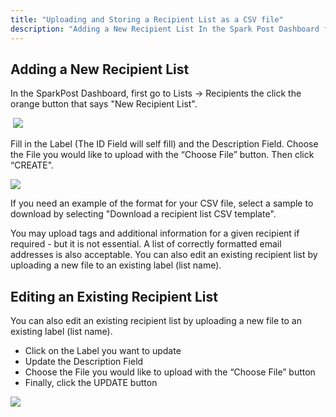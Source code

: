 ```yaml
---
title: "Uploading and Storing a Recipient List as a CSV file"
description: "Adding a New Recipient List In the Spark Post Dashboard first go to Lists Recipients the click the orange button that says New Recipient List Fill in the Label The ID Field will self fill and the Description Field Choose the File you would like to upload with the Choose..."
---
```


## Adding a New Recipient List 

In the SparkPost Dashboard, first go to Lists -> Recipients the click the orange button that says "New Recipient List".

 ![](media/uploading-recipient-list/new_recipient_original.png)

Fill in the Label (The ID Field will self fill) and the Description Field. Choose the File you would like to upload with the “Choose File” button. Then click “CREATE".

![](media/uploading-recipient-list/recip_list_original.png)

If you need an example of the format for your CSV file, select a sample to download by selecting "Download a recipient list CSV template".

You may upload tags and additional information for a given recipient if required - but it is not essential. A list of correctly formatted email addresses is also acceptable. You can also edit an existing recipient list by uploading a new file to an existing label (list name).

## Editing an Existing Recipient List

You can also edit an existing recipient list by uploading a new file to an existing label (list name).

* Click on the Label you want to update
* Update the Description Field
* Choose the File you would like to upload with the “Choose File” button
* Finally, click the UPDATE button 

![](media/uploading-recipient-list/update_recip_list_original.png)

